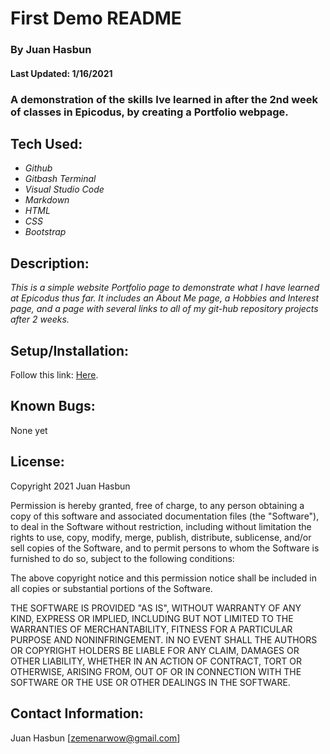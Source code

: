 # **First** Demo README

### By Juan Hasbun

#### Last Updated: 1/16/2021

### A demonstration of the skills Ive learned in after the 2nd week of classes in Epicodus, by creating a Portfolio webpage.

## Tech Used:
* _Github_
* _Gitbash Terminal_
* _Visual Studio Code_
* _Markdown_
* _HTML_
* _CSS_
* _Bootstrap_


## Description:

_This is a simple website Portfolio page to demonstrate what I have learned at Epicodus thus far. It includes an About Me page, a Hobbies and Interest page, and a page with several links to all of my git-hub repository projects after 2 weeks._


## Setup/Installation:
Follow this link: [Here](https://juanhasbunzem.github.io/first-demo/).

## Known Bugs:
None yet

## License:
Copyright 2021 Juan Hasbun

Permission is hereby granted, free of charge, to any person obtaining a copy of this software and associated documentation files (the "Software"), to deal in the Software without restriction, including without limitation the rights to use, copy, modify, merge, publish, distribute, sublicense, and/or sell copies of the Software, and to permit persons to whom the Software is furnished to do so, subject to the following conditions:

The above copyright notice and this permission notice shall be included in all copies or substantial portions of the Software.

THE SOFTWARE IS PROVIDED "AS IS", WITHOUT WARRANTY OF ANY KIND, EXPRESS OR IMPLIED, INCLUDING BUT NOT LIMITED TO THE WARRANTIES OF MERCHANTABILITY, FITNESS FOR A PARTICULAR PURPOSE AND NONINFRINGEMENT. IN NO EVENT SHALL THE AUTHORS OR COPYRIGHT HOLDERS BE LIABLE FOR ANY CLAIM, DAMAGES OR OTHER LIABILITY, WHETHER IN AN ACTION OF CONTRACT, TORT OR OTHERWISE, ARISING FROM, OUT OF OR IN CONNECTION WITH THE SOFTWARE OR THE USE OR OTHER DEALINGS IN THE SOFTWARE.

## Contact Information:
Juan Hasbun [zemenarwow@gmail.com]